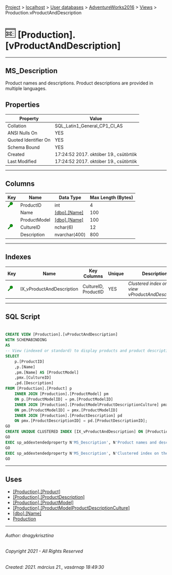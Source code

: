 #### 

[Project](../../../../index.md) > [localhost](../../../index.md) > [User databases](../../index.md) > [AdventureWorks2016](../index.md) > [Views](Views.md) > Production.vProductAndDescription

# ![Views](../../../../Images/View32.png) [Production].[vProductAndDescription]

---

## <a name="#description"></a>MS_Description

Product names and descriptions. Product descriptions are provided in multiple languages.

## <a name="#properties"></a>Properties

| Property | Value |
|---|---|
| Collation | SQL_Latin1_General_CP1_CI_AS |
| ANSI Nulls On | YES |
| Quoted Identifier On | YES |
| Schema Bound | YES |
| Created | 17:24:52 2017. október 19., csütörtök |
| Last Modified | 17:24:52 2017. október 19., csütörtök |


---

## <a name="#columns"></a>Columns

| Key | Name | Data Type | Max Length (Bytes) |
|---|---|---|---|
| [![Cluster Key IX_vProductAndDescription: CultureID\ProductID](../../../../Images/cluster.png)](#indexes) | ProductID | int | 4 |
|  | Name | [[dbo].[Name]](../Programmability/Types/User-Defined_Data_Types/Name.md) | 100 |
|  | ProductModel | [[dbo].[Name]](../Programmability/Types/User-Defined_Data_Types/Name.md) | 100 |
| [![Cluster Key IX_vProductAndDescription: CultureID\ProductID](../../../../Images/cluster.png)](#indexes) | CultureID | nchar(6) | 12 |
|  | Description | nvarchar(400) | 800 |


---

## <a name="#indexes"></a>Indexes

| Key | Name | Key Columns | Unique | Description |
|---|---|---|---|---|
| [![Cluster Key IX_vProductAndDescription: CultureID\ProductID](../../../../Images/cluster.png)](#indexes) | IX_vProductAndDescription | CultureID, ProductID | YES | _Clustered index on the view vProductAndDescription._ |


---

## <a name="#sqlscript"></a>SQL Script

```sql

CREATE VIEW [Production].[vProductAndDescription] 
WITH SCHEMABINDING 
AS 
-- View (indexed or standard) to display products and product descriptions by language.
SELECT 
    p.[ProductID] 
    ,p.[Name] 
    ,pm.[Name] AS [ProductModel] 
    ,pmx.[CultureID] 
    ,pd.[Description] 
FROM [Production].[Product] p 
    INNER JOIN [Production].[ProductModel] pm 
    ON p.[ProductModelID] = pm.[ProductModelID] 
    INNER JOIN [Production].[ProductModelProductDescriptionCulture] pmx 
    ON pm.[ProductModelID] = pmx.[ProductModelID] 
    INNER JOIN [Production].[ProductDescription] pd 
    ON pmx.[ProductDescriptionID] = pd.[ProductDescriptionID];
GO
CREATE UNIQUE CLUSTERED INDEX [IX_vProductAndDescription] ON [Production].[vProductAndDescription] ([CultureID], [ProductID]) ON [PRIMARY]
GO
EXEC sp_addextendedproperty N'MS_Description', N'Product names and descriptions. Product descriptions are provided in multiple languages.', 'SCHEMA', N'Production', 'VIEW', N'vProductAndDescription', NULL, NULL
GO
EXEC sp_addextendedproperty N'MS_Description', N'Clustered index on the view vProductAndDescription.', 'SCHEMA', N'Production', 'VIEW', N'vProductAndDescription', 'INDEX', N'IX_vProductAndDescription'
GO

```


---

## <a name="#uses"></a>Uses

* [[Production].[Product]](../Tables/Product.md)
* [[Production].[ProductDescription]](../Tables/ProductDescription.md)
* [[Production].[ProductModel]](../Tables/ProductModel.md)
* [[Production].[ProductModelProductDescriptionCulture]](../Tables/ProductModelProductDescriptionCulture.md)
* [[dbo].[Name]](../Programmability/Types/User-Defined_Data_Types/Name.md)
* [Production](../Security/Schemas/Production.md)


---

###### Author:  dnagykrisztina

###### Copyright 2021 - All Rights Reserved

###### Created: 2021. március 21., vasárnap 18:49:30

